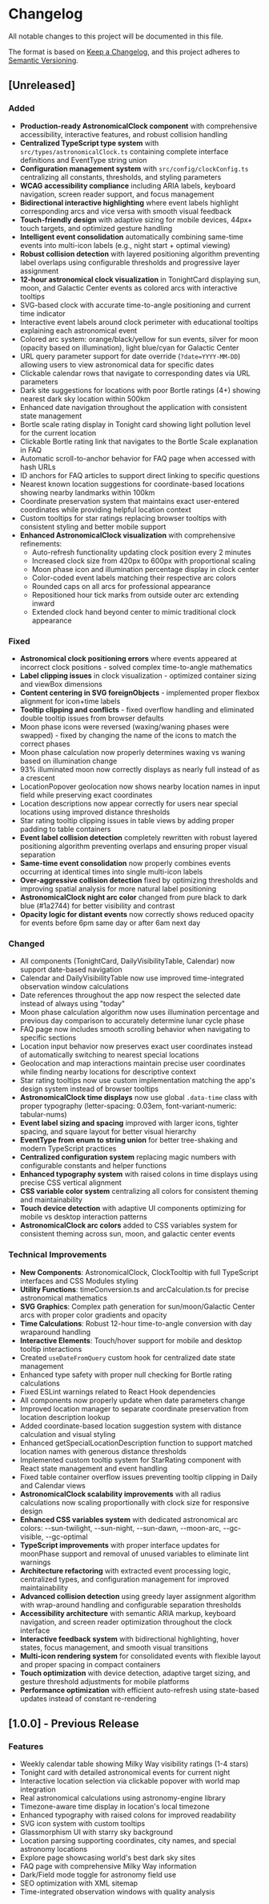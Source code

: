 # Changelog

All notable changes to this project will be documented in this file.

The format is based on [Keep a Changelog](https://keepachangelog.com/en/1.0.0/),
and this project adheres to
[Semantic Versioning](https://semver.org/spec/v2.0.0.html).

## [Unreleased]

### Added

- **Production-ready AstronomicalClock component** with comprehensive accessibility,
  interactive features, and robust collision handling
- **Centralized TypeScript type system** with `src/types/astronomicalClock.ts`
  containing complete interface definitions and EventType string union
- **Configuration management system** with `src/config/clockConfig.ts` centralizing
  all constants, thresholds, and styling parameters
- **WCAG accessibility compliance** including ARIA labels, keyboard navigation,
  screen reader support, and focus management
- **Bidirectional interactive highlighting** where event labels highlight
  corresponding arcs and vice versa with smooth visual feedback
- **Touch-friendly design** with adaptive sizing for mobile devices, 44px+ touch
  targets, and optimized gesture handling
- **Intelligent event consolidation** automatically combining same-time events
  into multi-icon labels (e.g., night start + optimal viewing)
- **Robust collision detection** with layered positioning algorithm preventing
  label overlaps using configurable thresholds and progressive layer assignment
- **12-hour astronomical clock visualization** in TonightCard displaying sun,
  moon, and Galactic Center events as colored arcs with interactive tooltips
- SVG-based clock with accurate time-to-angle positioning and current time
  indicator
- Interactive event labels around clock perimeter with educational tooltips
  explaining each astronomical event
- Colored arc system: orange/black/yellow for sun events, silver for moon
  (opacity based on illumination), light blue/cyan for Galactic Center
- URL query parameter support for date override (`?date=YYYY-MM-DD`) allowing
  users to view astronomical data for specific dates
- Clickable calendar rows that navigate to corresponding dates via URL
  parameters
- Dark site suggestions for locations with poor Bortle ratings (4+) showing
  nearest dark sky location within 500km
- Enhanced date navigation throughout the application with consistent state
  management
- Bortle scale rating display in Tonight card showing light pollution level for
  the current location
- Clickable Bortle rating link that navigates to the Bortle Scale explanation in
  FAQ
- Automatic scroll-to-anchor behavior for FAQ page when accessed with hash URLs
- ID anchors for FAQ articles to support direct linking to specific questions
- Nearest known location suggestions for coordinate-based locations showing
  nearby landmarks within 100km
- Coordinate preservation system that maintains exact user-entered coordinates
  while providing helpful location context
- Custom tooltips for star ratings replacing browser tooltips with consistent
  styling and better mobile support
- **Enhanced AstronomicalClock visualization** with comprehensive refinements:
  - Auto-refresh functionality updating clock position every 2 minutes
  - Increased clock size from 420px to 600px with proportional scaling
  - Moon phase icon and illumination percentage display in clock center
  - Color-coded event labels matching their respective arc colors
  - Rounded caps on all arcs for professional appearance
  - Repositioned hour tick marks from outside outer arc extending inward
  - Extended clock hand beyond center to mimic traditional clock appearance

### Fixed

- **Astronomical clock positioning errors** where events appeared at incorrect
  clock positions - solved complex time-to-angle mathematics
- **Label clipping issues** in clock visualization - optimized container sizing
  and viewBox dimensions
- **Content centering in SVG foreignObjects** - implemented proper flexbox
  alignment for icon+time labels
- **Tooltip clipping and conflicts** - fixed overflow handling and eliminated
  double tooltip issues from browser defaults
- Moon phase icons were reversed (waxing/waning phases were swapped) - fixed by
  changing the name of the icons to match the correct phases
- Moon phase calculation now properly determines waxing vs waning based on
  illumination change
- 93% illuminated moon now correctly displays as nearly full instead of as a
  crescent
- LocationPopover geolocation now shows nearby location names in input field
  while preserving exact coordinates
- Location descriptions now appear correctly for users near special locations
  using improved distance thresholds
- Star rating tooltip clipping issues in table views by adding proper padding to
  table containers
- **Event label collision detection** completely rewritten with robust layered
  positioning algorithm preventing overlaps and ensuring proper visual separation
- **Same-time event consolidation** now properly combines events occurring at
  identical times into single multi-icon labels
- **Over-aggressive collision detection** fixed by optimizing thresholds and
  improving spatial analysis for more natural label positioning
- **AstronomicalClock night arc color** changed from pure black to dark blue 
  (#1a2744) for better visibility and contrast
- **Opacity logic for distant events** now correctly shows reduced opacity for 
  events before 6pm same day or after 6am next day

### Changed

- All components (TonightCard, DailyVisibilityTable, Calendar) now support
  date-based navigation
- Calendar and DailyVisibilityTable now use improved time-integrated observation
  window calculations
- Date references throughout the app now respect the selected date instead of
  always using "today"
- Moon phase calculation algorithm now uses illumination percentage and previous
  day comparison to accurately determine lunar cycle phase
- FAQ page now includes smooth scrolling behavior when navigating to specific
  sections
- Location input behavior now preserves exact user coordinates instead of
  automatically switching to nearest special locations
- Geolocation and map interactions maintain precise user coordinates while
  finding nearby locations for descriptive context
- Star rating tooltips now use custom implementation matching the app's design
  system instead of browser tooltips
- **AstronomicalClock time displays** now use global `.data-time` class with 
  proper typography (letter-spacing: 0.03em, font-variant-numeric: tabular-nums)
- **Event label sizing and spacing** improved with larger icons, tighter spacing,
  and square layout for better visual hierarchy
- **EventType from enum to string union** for better tree-shaking and modern
  TypeScript practices
- **Centralized configuration system** replacing magic numbers with configurable
  constants and helper functions
- **Enhanced typography system** with raised colons in time displays using
  precise CSS vertical alignment
- **CSS variable color system** centralizing all colors for consistent theming
  and maintainability
- **Touch device detection** with adaptive UI components optimizing for mobile
  vs desktop interaction patterns
- **AstronomicalClock arc colors** added to CSS variables system for consistent
  theming across sun, moon, and galactic center events

### Technical Improvements

- **New Components**: AstronomicalClock, ClockTooltip with full TypeScript
  interfaces and CSS Modules styling
- **Utility Functions**: timeConversion.ts and arcCalculation.ts for precise
  astronomical mathematics
- **SVG Graphics**: Complex path generation for sun/moon/Galactic Center arcs
  with proper color gradients and opacity
- **Time Calculations**: Robust 12-hour time-to-angle conversion with day
  wraparound handling
- **Interactive Elements**: Touch/hover support for mobile and desktop tooltip
  interactions
- Created `useDateFromQuery` custom hook for centralized date state management
- Enhanced type safety with proper null checking for Bortle rating calculations
- Fixed ESLint warnings related to React Hook dependencies
- All components now properly update when date parameters change
- Improved location manager to separate coordinate preservation from location
  description lookup
- Added coordinate-based location suggestion system with distance calculation
  and visual styling
- Enhanced getSpecialLocationDescription function to support matched location
  names with generous distance thresholds
- Implemented custom tooltip system for StarRating component with React state
  management and event handling
- Fixed table container overflow issues preventing tooltip clipping in Daily and
  Calendar views
- **AstronomicalClock scalability improvements** with all radius calculations 
  now scaling proportionally with clock size for responsive design
- **Enhanced CSS variables system** with dedicated astronomical arc colors:
  --sun-twilight, --sun-night, --sun-dawn, --moon-arc, --gc-visible, --gc-optimal
- **TypeScript improvements** with proper interface updates for moonPhase support
  and removal of unused variables to eliminate lint warnings
- **Architecture refactoring** with extracted event processing logic, centralized
  types, and configuration management for improved maintainability
- **Advanced collision detection** using greedy layer assignment algorithm with
  wrap-around handling and configurable separation thresholds
- **Accessibility architecture** with semantic ARIA markup, keyboard navigation,
  and screen reader optimization throughout the clock interface
- **Interactive feedback system** with bidirectional highlighting, hover states,
  focus management, and smooth visual transitions
- **Multi-icon rendering system** for consolidated events with flexible layout
  and proper spacing in compact containers
- **Touch optimization** with device detection, adaptive target sizing, and
  gesture threshold adjustments for mobile platforms
- **Performance optimization** with efficient auto-refresh using state-based 
  updates instead of constant re-rendering

## [1.0.0] - Previous Release

### Features

- Weekly calendar table showing Milky Way visibility ratings (1-4 stars)
- Tonight card with detailed astronomical events for current night
- Interactive location selection via clickable popover with world map
  integration
- Real astronomical calculations using astronomy-engine library
- Timezone-aware time display in location's local timezone
- Enhanced typography with raised colons for improved readability
- SVG icon system with custom tooltips
- Glassmorphism UI with starry sky background
- Location parsing supporting coordinates, city names, and special astronomy
  locations
- Explore page showcasing world's best dark sky sites
- FAQ page with comprehensive Milky Way information
- Dark/Field mode toggle for astronomy field use
- SEO optimization with XML sitemap
- Time-integrated observation windows with quality analysis
